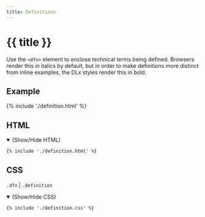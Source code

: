 ```yaml
---
title: Definitions
---
```


# {{ title }}

Use the `<dfn>` element to enclose technical terms being defined. Browsers render this in italics by default, but in order to make definitions more distinct from inline examples, the DLx styles render this in bold.

## Example

<div class=output>
{% include './definition.html' %}
</div>

## HTML

<details open>

  <summary>(Show/Hide HTML)</summary>

```html
{% include './definition.html' %}
```

</details>

## CSS

`.dfn` | `.definition`

<details open>

  <summary>(Show/Hide CSS)</summary>

```css
{% include './definition.css' %}
```

</details>
